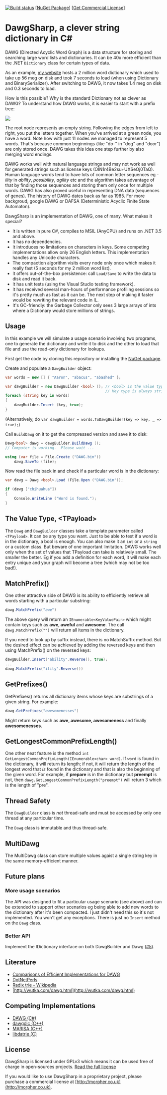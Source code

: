 [![Build status](https://ci.appveyor.com/api/projects/status/4htqh2lt5l5vfgxd?svg=true)](https://ci.appveyor.com/project/morpher/dawgsharp)
  [[NuGet Package](https://www.nuget.org/packages/DawgSharp/)]   [[Get Commercial License](http://morpher.co.uk)]   

DawgSharp, a clever string dictionary in C#
===========================================

DAWG (Directed Acyclic Word Graph) is a data structure for storing and searching large word lists and dictionaries.  It can be 40x more efficient than the .NET ```Dictionary``` class for certain types of data.

As an example, [my website](http://russiangram.com) hosts a 2 million word dictionary which used to take up 56 meg on disk and took 7 seconds to load (when using Dictionary and BinarySerializer).  After switching to DAWG, it now takes 1.4 meg on disk and 0.3 seconds to load.

How is this possible?  Why is the standard Dictionary not as clever as DAWG? To understand how DAWG works, it is easier to start with a prefix tree:

![](prefix-tree.svg)

The root node represents an empty string. Following the edges from left to right, you put the letters together. When you've arrived at a green node, you have a word. Note how with just 11 nodes we managed to represent 5 words. That's because common beginnings (like "do-" in "dog" and "door") are only stored once. DAWG takes this idea one step further by also merging word endings.

DAWG works well with natural language strings and may not work as well for generated strings such as license keys (OIN1r4Be2su+UXSeOj0TaQ).  Human language words tend to have lots of common letter sequences eg _-ility_ in _ability_, _possibility_, _agility_ etc and the algorithm takes advantage of that by finding those sequences and storing them only once for multiple words.  DAWG has also proved useful in representing DNA data (sequences of genes).  The history of DAWG dates back as far as 1985.  For more backgroud, google DAWG or DAFSA (Deterministic Acyclic Finite State Automaton).

DawgSharp is an implementation of DAWG, one of many.  What makes it special?

 * It is written in pure C#, compiles to MSIL (AnyCPU) and runs on .NET 3.5 and above.
 * It has no dependencies.
 * It introduces no limitations on characters in keys.  Some competing implementations allow only 26 English letters.  This implementation handles any Unicode characters.
 * The compaction algorithm visits every node only once which makes it really fast (5 seconds for my 2 million word list).
 * It offers out-of-the-box persistence: call ```Load/Save``` to write the data to disk and read it back.
 * It has unit tests (using the Visual Studio testing framework).
 * It has received several man-hours of performance profiling sessions so it's pretty much as fast as it can be. The next step of making it faster would be rewriting the relevant code in IL.
 * It's GC-friendly: the Garbage Collector only sees 3 large arrays of ints where a Dictionary would store millions of strings.

Usage
-----
In this example we will simulate a usage scenario involving two programs, one to generate the dictionary and write it to disk and the other to load that file and use the read-only dictionary for lookups.

First get the code by cloning this repository or installing the [NuGet package](https://www.nuget.org/packages/DawgSharp/).

Create and populate a ```DawgBuilder``` object:

```csharp
var words = new [] { "Aaron", "abacus", "abashed" };

var dawgBuilder = new DawgBuilder <bool> (); // <bool> is the value type.
                                             // Key type is always string.
foreach (string key in words)
{
    dawgBuilder.Insert (key, true);
}
```

(Alternatively, do ```var dawgBuilder = words.ToDawgBuilder(key => key, _ => true);```)

Call ```BuildDawg``` on it to get the compressed version and save it to disk:

```csharp
Dawg<bool> dawg = dawgBuilder.BuildDawg (); 
// Computer is working.  Please wait ...

using (var file = File.Create ("DAWG.bin")) 
    dawg.SaveTo (file);
```

Now read the file back in and check if a particular word is in the dictionary:

```csharp
var dawg = Dawg <bool>.Load (File.Open ("DAWG.bin"));

if (dawg ["chihuahua"])
{
    Console.WriteLine ("Word is found.");
}
```

The Value Type, &lt;TPayload&gt;
----------

The ```Dawg``` and ```DawgBuilder``` classes take a template parameter called ```<TPayload>```.  It can be any type you want.  Just to be able to test if a word is in the dictionary, a bool is enough.  You can also make it an ```int``` or a ```string``` or a custom class.  But beware of one important limitation.  DAWG works well only when the set of values that TPayload can take is relatively small.  The smaller the better.  Eg if you add a definition for each word, it will make each entry unique and your graph will become a tree (which may not be too bad!).

MatchPrefix()
-------------
One other attractive side of DAWG is its ability to efficiently retrieve all words starting with a particular substring:

```csharp
dawg.MatchPrefix("awe")
```

The above query will return an ```IEnumerable<KeyValuePair>``` which might contain keys such as **awe, aweful** and **awesome**. The call ```dawg.MatchPrefix("")``` will return all items in the dictionary.

If you need to look up by suffix instead, there is no MatchSuffix method. But the desired effect can be achieved
by adding the reversed keys and then using MatchPrefix() on the reversed keys:

```csharp
dawgBuilder.Insert("ability".Reverse(), true);
...
dawg.MatchPrefix("ility".Reverse())
```

GetPrefixes()
-------------

GetPrefixes() returns all dictionary items whose keys are substrings of a given string. For example:

```csharp
dawg.GetPrefixes("awesomenesses")
```
Might return keys such as **awe, awesome, awesomeness** and finally **awesomenesses**.

GetLongestCommonPrefixLength()
------------------------------

One other neat feature is the method ```int GetLongestCommonPrefixLength(IEnumerable<char> word)```. If ```word``` is found in the dictionary, it will return its length; if not, it will return the length of the longest word that *is* found in the dictionary and that is also the beginning of the given word. For example, if **prepare** is in the dictionary but **preempt** is not, then ```dawg.GetLongestCommonPrefixLength("preempt")``` will return 3 which is the length of "pre".

Thread Safety
-------------

The ```DawgBuilder``` class is *not* thread-safe and must be accessed by only one thread at any particular time.

The ```Dawg``` class is immutable and thus thread-safe.


MultiDawg
---------

The MultiDawg class can store multiple values agaist a single string key in the same memory-efficient manner.


Future plans
------------
### More usage scenarios

The API was designed to fit a particular usage scenario (see above) and can be extended to support other scenarios eg being able to add new words to the dictionary after it's been compacted.  I just didn't need this so it's not implemented.  You won't get any exceptions.  There is just no ```Insert``` method on the ```Dawg``` class.

### Better API

Implement the IDictionary interface on both DawgBuilder and Dawg ([#5](https://github.com/bzaar/DawgSharp/issues/5)).

Literature
----------
 * [Comparisons of Efficient Implementations for DAWG](http://www.ijcte.org/vol8/1018-C024.pdf)
 * [DotNetPerls](http://www.dotnetperls.com/directed-acyclic-word-graph)
 * [Radix trie - Wikipedia](https://en.wikipedia.org/wiki/Radix_tree)
 * [http://wutka.com/dawg.html](http://wutka.com/dawg.html)

Competing Implementations
-------------------------
 * [DAWG (C#)](https://www.nuget.org/packages/DAWG)
 * [dawgdic (C++)](https://code.google.com/p/dawgdic/)
 * [MARISA (C++)](https://code.google.com/p/marisa-trie/)
 * [libdatrie (C)](http://linux.thai.net/~thep/datrie/datrie.html)

License
-------
DawgSharp is licensed under GPLv3 which means it can be used free of charge in open-sources projects. [Read the full license](LICENSE.txt)

If you would like to use DawgSharp in a proprietary project, please purchase a commercial license at [http://morpher.co.uk](http://morpher.co.uk).

